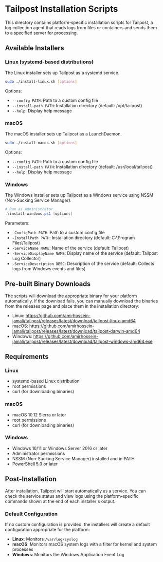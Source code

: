 # Tailpost Installation Scripts

This directory contains platform-specific installation scripts for Tailpost, a log collection agent that reads logs from files or containers and sends them to a specified server for processing.

## Available Installers

### Linux (systemd-based distributions)

The Linux installer sets up Tailpost as a systemd service.

```bash
sudo ./install-linux.sh [options]
```

Options:
- `--config PATH`: Path to a custom config file
- `--install-path PATH`: Installation directory (default: /opt/tailpost)
- `--help`: Display help message

### macOS

The macOS installer sets up Tailpost as a LaunchDaemon.

```bash
sudo ./install-macos.sh [options]
```

Options:
- `--config PATH`: Path to a custom config file
- `--install-path PATH`: Installation directory (default: /usr/local/tailpost)
- `--help`: Display help message

### Windows

The Windows installer sets up Tailpost as a Windows service using NSSM (Non-Sucking Service Manager).

```powershell
# Run as Administrator
.\install-windows.ps1 [options]
```

Parameters:
- `-ConfigPath PATH`: Path to a custom config file
- `-InstallPath PATH`: Installation directory (default: C:\Program Files\Tailpost)
- `-ServiceName NAME`: Name of the service (default: Tailpost)
- `-ServiceDisplayName NAME`: Display name of the service (default: Tailpost Log Collector)
- `-ServiceDescription DESC`: Description of the service (default: Collects logs from Windows events and files)

## Pre-built Binary Downloads

The scripts will download the appropriate binary for your platform automatically. If the download fails, you can manually download the binaries from the releases page and place them in the installation directory:

- Linux: https://github.com/amirhossein-jamali/tailpost/releases/latest/download/tailpost-linux-amd64
- macOS: https://github.com/amirhossein-jamali/tailpost/releases/latest/download/tailpost-darwin-amd64
- Windows: https://github.com/amirhossein-jamali/tailpost/releases/latest/download/tailpost-windows-amd64.exe

## Requirements

### Linux
- systemd-based Linux distribution
- root permissions
- curl (for downloading binaries)

### macOS
- macOS 10.12 Sierra or later
- root permissions
- curl (for downloading binaries)

### Windows
- Windows 10/11 or Windows Server 2016 or later
- Administrator permissions
- NSSM (Non-Sucking Service Manager) installed and in PATH
- PowerShell 5.0 or later

## Post-Installation

After installation, Tailpost will start automatically as a service. You can check the service status and view logs using the platform-specific commands shown at the end of each installer's output.

### Default Configuration

If no custom configuration is provided, the installers will create a default configuration appropriate for the platform:

- **Linux**: Monitors `/var/log/syslog`
- **macOS**: Monitors macOS system logs with a filter for kernel and system processes
- **Windows**: Monitors the Windows Application Event Log 